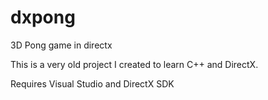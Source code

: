 dxpong
======

3D Pong game in directx

This is a very old project I created to learn C++ and DirectX.

Requires Visual Studio and DirectX SDK
